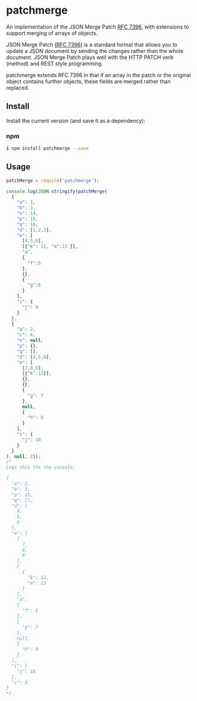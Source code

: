 patchmerge
==========

An implementation of the JSON Merge Patch [RFC 7396](http://tools.ietf.org/html/rfc7396), with extensions to support merging of arrays of objects.

JSON Merge Patch [(RFC 7396)](http://tools.ietf.org/html/rfc7396) is a standard format that
allows you to update a JSON document by sending the changes rather than the whole document.
JSON Merge Patch plays well with the HTTP PATCH verb (method) and REST style programming.

patchmerge extends RFC 7396 in that if an array in the patch or the original object contains further objects, these fields are merged rather than replaced.


## Install

Install the current version (and save it as a dependency):

### npm

```sh
$ npm install patchmerge --save
```

## Usage

```js
patchMerge = require('patchmerge');

console.log(JSON.stringify(patchMerge(
  {
    "a": 1,
    "b": 3,
    "n": 14,
    "p": 15,
    "q": 16,
    "d": [1,2,3],
    "e": [
      [4,5,6],
      [{"k": 11, "m":13 }],
      "a",
      {
        "f":5
      },
      {},
      {
        "g":6
      }
    ],
    "i": {
      "j": 9
    }
  },
  {
    "a": 2,
    "c": 4,
    "n": null,
    "p": {},
    "q": [],
    "d": [4,5,6],
    "e": [
      [7,8,9],
      [{"k":12}],
      {},
      {},
      {
        "g": 7
      },
      null,
      {
        "h": 8
      }
    ],
    "i": {
      "j": 10
    }
  }
), null, 2));
/*
Logs this the the console:

{
  "a": 2,
  "b": 3,
  "p": 15,
  "q": [],
  "d": [
    4,
    5,
    6
  ],
  "e": [
    [
      7,
      8,
      9
    ],
    [
      {
        "k": 12,
        "m": 13
      }
    ],
    "a",
    {
      "f": 5
    },
    {
      "g": 7
    },
    null,
    {
      "h": 8
    }
  ],
  "i": {
    "j": 10
  },
  "c": 4
}
*/
```
